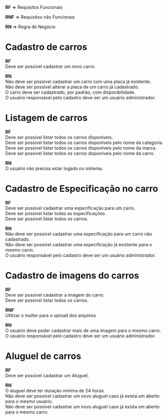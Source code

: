**RF** => Requisitos Funcionais

**RNF** => Requisitos não Funcionais

**RN** => Regra de Negócio

# Cadastro de carros

**RF**<br>
Deve ser possível  cadastrar um novo carro.<br>

**RN** <br>
Não deve ser possível cadastrar um carro com uma placa já existente.<br>
Não deve ser possível alterar a placa de um carro já cadastrado.<br>
O carro deve ser cadastrado, por padrão, com disponibilidade.<br>
O usuário responsável pelo cadastro deve ser um usuário administrador.<br>

# Listagem de carros

**RF**<br>
Deve ser possível listar todos os carros disponíveis.<br>
Deve ser possível listar todos os carros disponíveis pelo nome da categoria.<br>
Deve ser possível listar todos os carros disponíveis pelo nome da marca.<br>
Deve ser possível listar todos os carros disponíveis pelo nome da carro.<br>

**RN**<br>
O usuário não precisa estar logado no sistema.<br>

# Cadastro de Especificação no carro

**RF**<br>
Deve ser possível cadastrar uma especificação para um carro.<br>
Deve ser possível listar todas as especificações.<br>
Deve ser possível listar todos os carros.<br>

**RN**<br>
Não deve ser possível cadastrar uma especificação para um carro não cadastrado.<br>
Não deve ser possível cadastrar uma especificação já existente para o mesmo carro.<br>
O usuário responsável pelo cadastro deve ser um usuário administrador.<br>

# Cadastro de imagens do carros

**RF**<br>
Deve ser possível cadastrar a imagem do carro.<br>
Deve ser possível listar todos os carros.<br>

**RNF**<br>
Utilizar o multer para o upload dos arquivos<br>

**RN**<br>
O usuário deve poder cadastrar mais de uma imagem para o mesmo carro.<br>
O usuário responsável pelo cadastro deve ser um usuário administrador.<br>

# Aluguel de carros

**RF**<br>
Deve ser possível cadastrar um Aluguel.<br>

**RN**<br>
O aluguel deve ter duração mínima de 24 horas.<br>
Não deve ser possível cadastrar um novo aluguel caso já exista um aberto para o mesmo usuário.<br>
Não deve ser possível cadastrar um novo aluguel caso já exista um aberto para o mesmo carro.<br>
